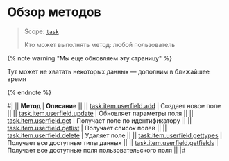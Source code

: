 # Обзор методов

> Scope: [`task`](../../scopes/permissions.md)
>
> Кто может выполнять метод: любой пользователь

{% note warning "Мы еще обновляем эту страницу" %}

Тут может не хватать некоторых данных — дополним в ближайшее время

{% endnote %}

#|
|| **Метод** | **Описание** ||
|| [task.item.userfield.add](./task-item-user-field-add.md) | Создает новое поле ||
|| [task.item.userfield.update](./task-item-user-field-update.md) | Обновляет параметры поля ||
|| [task.item.userfield.get](./task-item-user-field-get.md) | Получает поле по идентификатору ||
|| [task.item.userfield.getlist](./task-item-user-field-get-list.md) | Получает список полей ||
|| [task.item.userfield.delete](./task-item-user-field-delete.md) | Удаляет поле ||
|| [task.item.userfield.gettypes](./task-item-user-field-get-types.md) | Получает все доступные типы данных ||
|| [task.item.userfield.getfields](./task-item-user-field-get-fields.md) | Получает все доступные поля пользовательского поля ||
|#